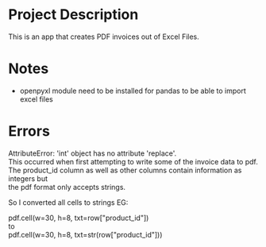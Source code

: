 # Project Description

This is an app that creates PDF invoices out of Excel Files.

# Notes

- openpyxl module need to be installed for pandas to be able to import excel files

# Errors

AttributeError: 'int' object has no attribute 'replace'. <br/>
This occurred when first attempting to write some of the invoice data to pdf. <br/>
The product_id column as well as other columns contain information as integers but <br/>
the pdf format only accepts strings. 

So I converted all cells to strings EG: <br/>

pdf.cell(w=30, h=8, txt=row["product_id"])  <br/>
to   <br/>
pdf.cell(w=30, h=8, txt=str(row["product_id"]))   <br/>
